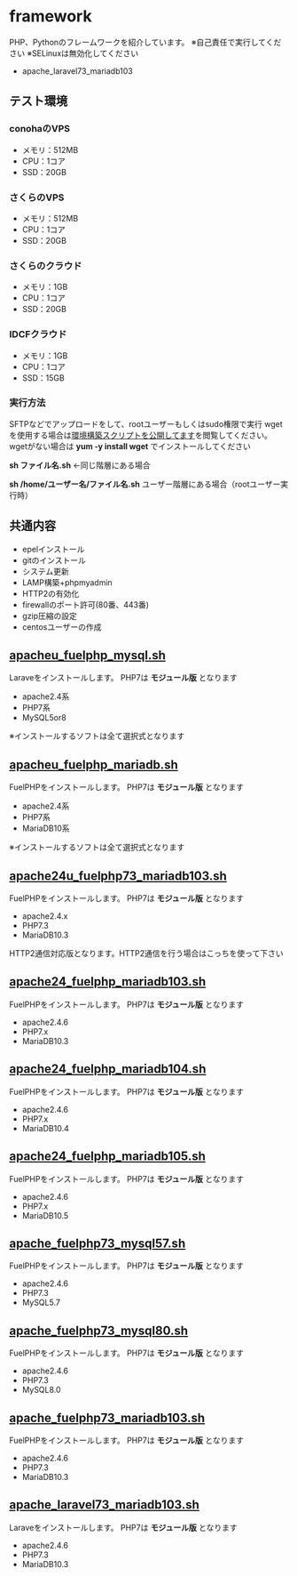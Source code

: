 # framework
PHP、Pythonのフレームワークを紹介しています。
※自己責任で実行してください
※SELinuxは無効化してください

- apache_laravel73_mariadb103

## テスト環境
### conohaのVPS
* メモリ：512MB
* CPU：1コア
* SSD：20GB

### さくらのVPS
* メモリ：512MB
* CPU：1コア
* SSD：20GB

### さくらのクラウド
* メモリ：1GB
* CPU：1コア
* SSD：20GB

### IDCFクラウド
* メモリ：1GB
* CPU：1コア
* SSD：15GB

### 実行方法
SFTPなどでアップロードをして、rootユーザーもしくはsudo権限で実行
wgetを使用する場合は[環境構築スクリプトを公開してます](https://www.logw.jp/cloudserver/8886.html)を閲覧してください。
wgetがない場合は **yum -y install wget** でインストールしてください

**sh ファイル名.sh** ←同じ階層にある場合

**sh /home/ユーザー名/ファイル名.sh** ユーザー階層にある場合（rootユーザー実行時）

## 共通内容
* epelインストール
* gitのインストール
* システム更新
* LAMP構築+phpmyadmin
* HTTP2の有効化
* firewallのポート許可(80番、443番)
* gzip圧縮の設定
* centosユーザーの作成


## [apacheu_fuelphp_mysql.sh](https://github.com/site-lab/framework/blob/master/apacheu_fuelphp_mysql.sh)
Laraveをインストールします。
PHP7は **モジュール版** となります
* apache2.4系
* PHP7系
* MySQL5or8

※インストールするソフトは全て選択式となります


## [apacheu_fuelphp_mariadb.sh](https://github.com/site-lab/framework/blob/master/apache_fuelphp_mariadb.sh)
FuelPHPをインストールします。
PHP7は **モジュール版** となります
* apache2.4系
* PHP7系
* MariaDB10系

※インストールするソフトは全て選択式となります


## [apache24u_fuelphp73_mariadb103.sh](https://github.com/site-lab/framework/blob/master/apache24u_fuelphp73_mariadb103.sh)
FuelPHPをインストールします。
PHP7は **モジュール版** となります
* apache2.4.x
* PHP7.3
* MariaDB10.3

HTTP2通信対応版となります。HTTP2通信を行う場合はこっちを使って下さい

## [apache24_fuelphp_mariadb103.sh](https://github.com/site-lab/framework/blob/master/apache24_fuelphp73_mariadb103.sh)
FuelPHPをインストールします。
PHP7は **モジュール版** となります
* apache2.4.6
* PHP7.x
* MariaDB10.3

## [apache24_fuelphp_mariadb104.sh](https://github.com/site-lab/framework/blob/master/apache24_fuelphp73_mariadb104.sh)
FuelPHPをインストールします。
PHP7は **モジュール版** となります
* apache2.4.6
* PHP7.x
* MariaDB10.4

## [apache24_fuelphp_mariadb105.sh](https://github.com/site-lab/framework/blob/master/apache24_fuelphp73_mariadb105.sh)
FuelPHPをインストールします。
PHP7は **モジュール版** となります
* apache2.4.6
* PHP7.x
* MariaDB10.5


## [apache_fuelphp73_mysql57.sh](https://github.com/site-lab/framework/blob/master/apache_fuelphp73_mysql57.sh)
FuelPHPをインストールします。
PHP7は **モジュール版** となります
* apache2.4.6
* PHP7.3
* MySQL5.7

## [apache_fuelphp73_mysql80.sh](https://github.com/site-lab/framework/blob/master/apache_fuelphp73_mysql80.sh)
FuelPHPをインストールします。
PHP7は **モジュール版** となります
* apache2.4.6
* PHP7.3
* MySQL8.0



## [apache_fuelphp73_mariadb103.sh](https://github.com/site-lab/framework/blob/master/apache_fuelphp73_mariadb103.sh)
FuelPHPをインストールします。
PHP7は **モジュール版** となります
* apache2.4.6
* PHP7.3
* MariaDB10.3


## [apache_laravel73_mariadb103.sh](https://github.com/site-lab/framework/blob/master/apache_laravel72_mariadb103.sh)
Laraveをインストールします。
PHP7は **モジュール版** となります
* apache2.4.6
* PHP7.3
* MariaDB10.3
